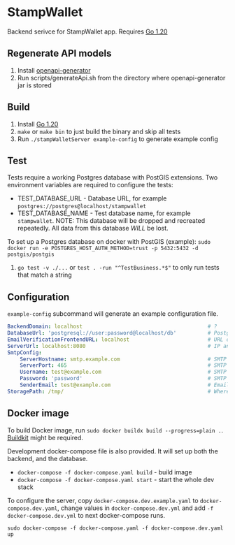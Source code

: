 # StampWallet

Backend serivce for StampWallet app.
Requires [Go 1.20](https://go.dev/doc/install)

## Regenerate API models

1. Install [openapi-generator](https://openapi-generator.tech/docs/installation)
2. Run scripts/generateApi.sh from the directory where openapi-generator jar is stored

## Build

1. Install [Go 1.20](https://go.dev/doc/install)
2. `make` or `make bin` to just build the binary and skip all tests
3. Run `./stampWalletServer example-config` to generate example config

## Test

Tests require a working Postgres database with PostGIS extensions. Two environment variables are required to configure the tests:

* TEST_DATABASE_URL - Database URL, for example `postgres://postgres@localhost/stampwallet`
* TEST_DATABASE_NAME - Test database name, for example `stampwallet`. NOTE: This database will be dropped and recreated repeatedly. All data from this database *WILL* be lost.

To set up a Postgres database on docker with PostGIS (example): `sudo docker run -e POSTGRES_HOST_AUTH_METHOD=trust -p 5432:5432 -d postgis/postgis`

1. `go test -v ./...` or `test . -run "^TestBusiness.*$"` to only run tests that match a string

## Configuration 

`example-config` subcommand will generate an example configuration file. 

```yaml
BackendDomain: localhost                                        # ?
DatabaseUrl: 'postgresql://user:password@localhost/db'          # Postgres database URL 
EmailVerificationFrontendURL: localhost                         # URL of email verification website
ServerUrl: localhost:8080                                       # IP and port the server will listen on (TODO: change name)
SmtpConfig:
    ServerHostname: smtp.example.com                            # SMTP Server hostname
    ServerPort: 465                                             # SMTP Server port
    Username: test@example.com                                  # SMTP auth username
    Password: 'password'                                        # SMTP auth password
    SenderEmail: test@example.com                               # Email Address to put in "from" field
StoragePath: /tmp/                                              # Where to store uploaded files
```

## Docker image 

To build Docker image, run `sudo docker buildx build --progress=plain .`. [Buildkit](https://docs.docker.com/build/buildkit/) might be required.

Development docker-compose file is also provided. It will set up both the backend, and the database.
* `docker-compose -f docker-compose.yaml build` - build image
* `docker-compose -f docker-compose.yaml start` - start the whole dev stack

To configure the server, copy `docker-compose.dev.example.yaml` to `docker-compose.dev.yaml`, change values in `docker-compose.dev.yml` and add `-f docker-compose.dev.yml` to next docker-compose runs.

`sudo docker-compose -f docker-compose.yaml -f docker-compose.dev.yaml up`

